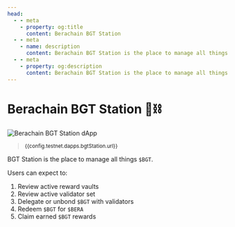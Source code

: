 ```yaml
---
head:
  - - meta
    - property: og:title
      content: Berachain BGT Station
  - - meta
    - name: description
      content: Berachain BGT Station is the place to manage all things $BGT
  - - meta
    - property: og:description
      content: Berachain BGT Station is the place to manage all things $BGT
---
```


<script setup>
  import config from '@berachain/config/constants.json';
</script>

# Berachain BGT Station 🐻⛓️

<a :href="config.testnet.dapps.bgtStation.url">

![Berachain BGT Station dApp](/assets/dapp-bgtstation.png)

</a>

> <small><a :href="config.testnet.dapps.bgtStation.url">{{config.testnet.dapps.bgtStation.url}}</a></small>

BGT Station is the place to manage all things `$BGT`.

Users can expect to:

1. Review active <a :href="config.testnet.dapps.bgtStation.url + '/gauge'">reward vaults</a>
2. Review active <a :href="config.testnet.dapps.bgtStation.url + '/validators'">validator</a> set
3. <a :href="config.testnet.dapps.bgtStation.url + '/delegate'">Delegate or unbond</a> `$BGT` with validators
4. <a :href="config.testnet.dapps.bgtStation.url + '/redeem'">Redeem `$BGT` for `$BERA`</a>
5. <a :href="config.testnet.dapps.bgtStation.url + '/rewards'">Claim earned `$BGT` rewards</a>
